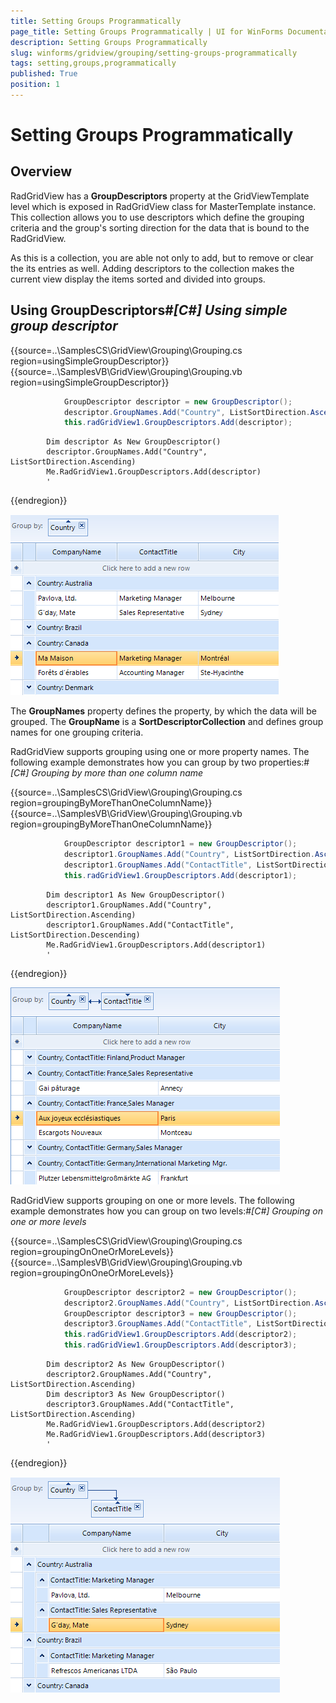 ```yaml
---
title: Setting Groups Programmatically
page_title: Setting Groups Programmatically | UI for WinForms Documentation
description: Setting Groups Programmatically
slug: winforms/gridview/grouping/setting-groups-programmatically
tags: setting,groups,programmatically
published: True
position: 1
---
```


# Setting Groups Programmatically



## Overview

RadGridView has a __GroupDescriptors__ property at the GridViewTemplate level which is exposed in RadGridView class
    			for MasterTemplate instance. This collection allows you to use descriptors which define the grouping criteria and the group's sorting 
    			direction for the data that is bound to the RadGridView.

As this is a collection, you are able not only to add, but to remove or clear the its entries as well. 
      			Adding descriptors to the collection makes the current view display the items sorted and divided into groups. 
      	

## Using GroupDescriptors#_[C#] Using simple group descriptor_

	



{{source=..\SamplesCS\GridView\Grouping\Grouping.cs region=usingSimpleGroupDescriptor}} 
{{source=..\SamplesVB\GridView\Grouping\Grouping.vb region=usingSimpleGroupDescriptor}} 

````C#
            GroupDescriptor descriptor = new GroupDescriptor();
            descriptor.GroupNames.Add("Country", ListSortDirection.Ascending);
            this.radGridView1.GroupDescriptors.Add(descriptor);
````
````VB.NET
        Dim descriptor As New GroupDescriptor()
        descriptor.GroupNames.Add("Country", ListSortDirection.Ascending)
        Me.RadGridView1.GroupDescriptors.Add(descriptor)
        '
````

{{endregion}} 


![gridview-grouping-setting-groups-programmatically 001](images/gridview-grouping-setting-groups-programmatically001.png)



The __GroupNames__ property defines the property, by which the data will be grouped. The __GroupName__ is a __SortDescriptorCollection__ and defines group names for one grouping criteria.



RadGridView supports grouping using one or more property names. The following example demonstrates how you can group by two properties:#_[C#] Grouping by more than one column name_

	



{{source=..\SamplesCS\GridView\Grouping\Grouping.cs region=groupingByMoreThanOneColumnName}} 
{{source=..\SamplesVB\GridView\Grouping\Grouping.vb region=groupingByMoreThanOneColumnName}} 

````C#
            GroupDescriptor descriptor1 = new GroupDescriptor();
            descriptor1.GroupNames.Add("Country", ListSortDirection.Ascending);
            descriptor1.GroupNames.Add("ContactTitle", ListSortDirection.Descending);
            this.radGridView1.GroupDescriptors.Add(descriptor1);
````
````VB.NET
        Dim descriptor1 As New GroupDescriptor()
        descriptor1.GroupNames.Add("Country", ListSortDirection.Ascending)
        descriptor1.GroupNames.Add("ContactTitle", ListSortDirection.Descending)
        Me.RadGridView1.GroupDescriptors.Add(descriptor1)
        '
````

{{endregion}} 


![gridview-grouping-setting-groups-programmatically 002](images/gridview-grouping-setting-groups-programmatically002.png)



RadGridView supports grouping on one or more levels. The following example demonstrates how you can group on two levels:#_[C#] Grouping on one or more levels_

	



{{source=..\SamplesCS\GridView\Grouping\Grouping.cs region=groupingOnOneOrMoreLevels}} 
{{source=..\SamplesVB\GridView\Grouping\Grouping.vb region=groupingOnOneOrMoreLevels}} 

````C#
            GroupDescriptor descriptor2 = new GroupDescriptor();
            descriptor2.GroupNames.Add("Country", ListSortDirection.Ascending);
            GroupDescriptor descriptor3 = new GroupDescriptor();
            descriptor3.GroupNames.Add("ContactTitle", ListSortDirection.Ascending);
            this.radGridView1.GroupDescriptors.Add(descriptor2);
            this.radGridView1.GroupDescriptors.Add(descriptor3);
````
````VB.NET
        Dim descriptor2 As New GroupDescriptor()
        descriptor2.GroupNames.Add("Country", ListSortDirection.Ascending)
        Dim descriptor3 As New GroupDescriptor()
        descriptor3.GroupNames.Add("ContactTitle", ListSortDirection.Ascending)
        Me.RadGridView1.GroupDescriptors.Add(descriptor2)
        Me.RadGridView1.GroupDescriptors.Add(descriptor3)
        '
````

{{endregion}} 


![gridview-grouping-setting-groups-programmatically 003](images/gridview-grouping-setting-groups-programmatically003.png)
